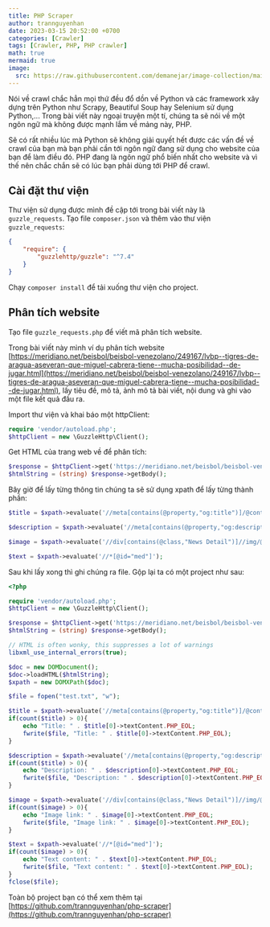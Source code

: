```yaml
---
title: PHP Scraper
author: trannguyenhan 
date: 2023-03-15 20:52:00 +0700
categories: [Crawler]
tags: [Crawler, PHP, PHP crawler]
math: true
mermaid: true
image:
  src: https://raw.githubusercontent.com/demanejar/image-collection/main/scrapy/scraping-with-php-image-1.png
---
```


Nói về crawl chắc hẳn mọi thứ đều đổ dồn về Python và các framework xây dựng trên Python như Scrapy, Beautiful Soup hay Selenium sử dụng Python,... Trong bài viết này ngoại truyện một tí, chúng ta sẽ nói về một ngôn ngữ mà không được mạnh lắm về mảng này, PHP.

Sẽ có rất nhiều lúc mà Python sẽ không giải quyết hết được các vấn đề về crawl của bạn mà bạn phải cần tới ngôn ngữ đang sử dụng cho website của bạn để làm điều đó. PHP đang là ngôn ngữ phổ biến nhất cho website và vì thế nên chắc chắn sẽ có lúc bạn phải dùng tới PHP để crawl.

## Cài đặt thư viện

Thư viện sử dụng được mình đề cập tới trong bài viết này là `guzzle_requests`. Tạo file `composer.json` và thêm vào thư viện `guzzle_requests`: 

```json
{
    "require": {
        "guzzlehttp/guzzle": "^7.4"
    }
}
```

Chạy `composer install` để tải xuống thư viện cho project.

## Phân tích website

Tạo file `guzzle_requests.php` để viết mã phân tích website.

Trong bài viết này mình ví dụ phân tích website [https://meridiano.net/beisbol/beisbol-venezolano/249167/lvbp--tigres-de-aragua-aseveran-que-miguel-cabrera-tiene--mucha-posibilidad--de-jugar.html](https://meridiano.net/beisbol/beisbol-venezolano/249167/lvbp--tigres-de-aragua-aseveran-que-miguel-cabrera-tiene--mucha-posibilidad--de-jugar.html), lấy tiêu đề, mô tả, ảnh mô tả bài viết, nội dung và ghi vào một file kết quả đầu ra.

Import thư viện và khai báo một httpClient: 

```php
require 'vendor/autoload.php';
$httpClient = new \GuzzleHttp\Client();
```

Get HTML của trang web về để phân tích: 

```php
$response = $httpClient->get('https://meridiano.net/beisbol/beisbol-venezolano/249167/lvbp--tigres-de-aragua-aseveran-que-miguel-cabrera-tiene--mucha-posibilidad--de-jugar.html');
$htmlString = (string) $response->getBody();
```

Bây giờ để lấy từng thông tin chúng ta sẽ sử dụng xpath để lấy từng thành phần: 

```php
$title = $xpath->evaluate('//meta[contains(@property,"og:title")]/@content');

$description = $xpath->evaluate('//meta[contains(@property,"og:description")]/@content');

$image = $xpath->evaluate('//div[contains(@class,"News Detail")]//img/@src');

$text = $xpath->evaluate('//*[@id="med"]');
```

Sau khi lấy xong thì ghi chúng ra file. Gộp lại ta có một project như sau: 

```php
<?php

require 'vendor/autoload.php';
$httpClient = new \GuzzleHttp\Client();

$response = $httpClient->get('https://meridiano.net/beisbol/beisbol-venezolano/249167/lvbp--tigres-de-aragua-aseveran-que-miguel-cabrera-tiene--mucha-posibilidad--de-jugar.html');
$htmlString = (string) $response->getBody();

// HTML is often wonky, this suppresses a lot of warnings
libxml_use_internal_errors(true);

$doc = new DOMDocument();
$doc->loadHTML($htmlString);
$xpath = new DOMXPath($doc);

$file = fopen("test.txt", "w");

$title = $xpath->evaluate('//meta[contains(@property,"og:title")]/@content');
if(count($title) > 0){
    echo "Title: " . $title[0]->textContent.PHP_EOL;
    fwrite($file, "Title: " . $title[0]->textContent.PHP_EOL);
}

$description = $xpath->evaluate('//meta[contains(@property,"og:description")]/@content');
if(count($title) > 0){
    echo "Description: " . $description[0]->textContent.PHP_EOL;
    fwrite($file, "Description: " . $description[0]->textContent.PHP_EOL);
}

$image = $xpath->evaluate('//div[contains(@class,"News Detail")]//img/@src');
if(count($image) > 0){
    echo "Image link: " . $image[0]->textContent.PHP_EOL;
    fwrite($file, "Image link: " . $image[0]->textContent.PHP_EOL);
}

$text = $xpath->evaluate('//*[@id="med"]');
if(count($image) > 0){
    echo "Text content: " . $text[0]->textContent.PHP_EOL;
    fwrite($file, "Text content: " . $text[0]->textContent.PHP_EOL);
}
fclose($file);
```

Toàn bộ project bạn có thể xem thêm tại [https://github.com/trannguyenhan/php-scraper](https://github.com/trannguyenhan/php-scraper)